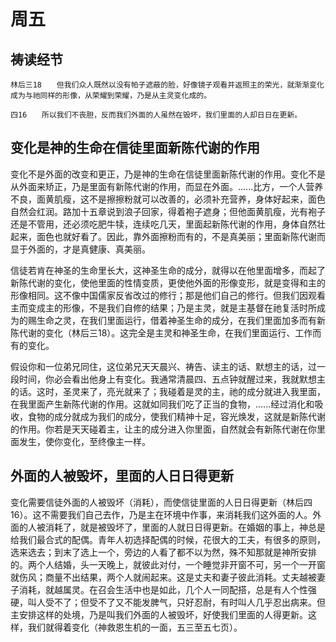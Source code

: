 # 周五

## 祷读经节
```
林后三18　　但我们众人既然以没有帕子遮蔽的脸，好像镜子观看并返照主的荣光，就渐渐变化成为与祂同样的形像，从荣耀到荣耀，乃是从主灵变化成的。

四16　　所以我们不丧胆，反而我们外面的人虽然在毁坏，我们里面的人却日日在更新。
```

## 变化是神的生命在信徒里面新陈代谢的作用

变化不是外面的改变和更正，乃是神的生命在信徒里面新陈代谢的作用。变化不是从外面来矫正，乃是里面有新陈代谢的作用，而显在外面。......比方，一个人营养不良，面黄肌瘦，这不是擦擦粉就可以改善的，必须补充营养，身体好起来，面色自然会红润。路加十五章说到浪子回家，得着袍子遮身；但他面黄肌瘦，光有袍子还是不管用，还必须吃肥牛犊，连续吃几天，里面起新陈代谢的作用，身体自然壮起来，面色也就好看了。因此，靠外面擦粉而有的，不是真美丽；里面新陈代谢而显于外面的，才是真健康、真美丽。

信徒若肯在神圣的生命里长大，这神圣生命的成分，就得以在他里面增多，而起了新陈代谢的变化，使他里面的性情变质，更使他外面的形像变形，就是变得和主的形像相同。这不像中国儒家反省改过的修行；那是他们自己的修行。但我们因观看主而变成主的形像，不是我们自修的结果；乃是主灵，就是主基督在祂复活时所成为的赐生命之灵，在我们里面运行，借着神圣生命的成分，在我们里面加多而有新陈代谢的变化（林后三18）。这完全是主灵和神圣生命，在我们里面运行、工作而有的变化。

假设你和一位弟兄同住，这位弟兄天天晨兴、祷告、读主的话、默想主的话，过一段时间，你必会看出他身上有变化。我通常清晨四、五点钟就醒过来，我就默想主的话。这时，圣灵来了，亮光就来了；我碰着是灵的主，祂的成分就进入我里面，在我里面产生新陈代谢的作用。这就如同我们吃了正当的食物，......经过消化和吸收，食物的成分就成为我们的成分，使我们精神十足，容光焕发，这就是新陈代谢的作用。你若是天天碰着主，让主的成分进入你里面，自然就会有新陈代谢在你里面发生，使你变化，至终像主一样。

## 外面的人被毁坏，里面的人日日得更新

变化需要信徒外面的人被毁坏（消耗），而使信徒里面的人日日得更新（林后四16）。这不需要我们自己去作，乃是主在环境中作事，来消耗我们这外面的人。外面的人被消耗了，就是被毁坏了，里面的人就日日得更新。在婚姻的事上，神总是给我们最合式的配偶。青年人初选择配偶的时候，花很大的工夫，有很多的原则，选来选去；到末了选上一个，旁边的人看了都不以为然，殊不知那就是神所安排的。两个人结婚，头一天晚上，就彼此对付，一个睡觉非开窗不可，另一个一开窗就伤风；商量不出结果，两个人就闹起来。这是丈夫和妻子彼此消耗。丈夫越被妻子消耗，就越属灵。在召会生活中也是如此，几个人一同配搭，总是有人个性强硬，叫人受不了；但受不了又不能发脾气，只好忍耐，有时叫人几乎忍出病来。但主安排这样的处境，乃是叫我们外面的人被毁坏，好使我们里面的人得更新。这样，我们就得着变化（神救恩生机的一面，五三至五七页）。
